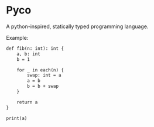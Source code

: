 # Pyco

A python-inspired, statically typed programming language.

Example:

```txt
def fib(n: int): int {
    a, b: int
    b = 1

    for _ in each(n) {
        swap: int = a
        a = b
        b = b + swap
    }

    return a
}

print(a)
```
